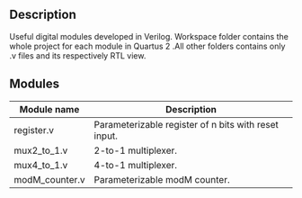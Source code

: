 ## **Description**
Useful digital modules developed in Verilog. Workspace folder contains the whole project for each module in Quartus 2 .All other folders contains only .v files and its respectively RTL view. 

## **Modules**

| Module name| Description |
| ------ | ----------- |
| register.v| Parameterizable register of n bits with reset input.|
| mux2_to_1.v| 2-to-1 multiplexer. |
| mux4_to_1.v|  4-to-1 multiplexer. |
| modM_counter.v| Parameterizable modM counter. |
